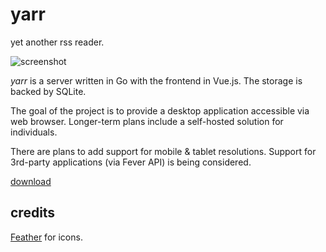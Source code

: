 # yarr

yet another rss reader.

![screenshot](https://github.com/nkanaev/yarr/blob/master/artwork/promo.png?raw=true)

*yarr* is a server written in Go with the frontend in Vue.js. The storage is backed by SQLite.

The goal of the project is to provide a desktop application accessible via web browser.
Longer-term plans include a self-hosted solution for individuals.

There are plans to add support for mobile & tablet resolutions.
Support for 3rd-party applications (via Fever API) is being considered.

[download](https://github.com/nkanaev/yarr/releases/latest)

## credits

[Feather](http://feathericons.com/) for icons.
